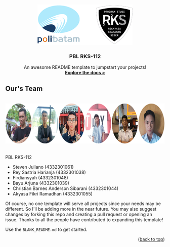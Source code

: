 <!-- PROJECT LOGO -->
<br />
<div align="center">
  <a href="https://github.com/xyzsteven/pblrks-112">
    <img src="images/logo.png" alt="Logo" width="300" height="128">
  </a>

  <h3 align="center">PBL RKS-112</h3>

  <p align="center">
    An awesome README template to jumpstart your projects!
    <br />
    <a href="https://github.com/othneildrew/Best-README-Template"><strong>Explore the docs »</strong></a>
    <br />
  </p>
</div>

## Our's Team
</br>
<div align="center">
  <img src="images/ourteam.png" alt="Logo" width="800" height="128">
</div>
</br>

PBL RKS-112
* Steven Juliano (4332301061)
* Rey Sastria Harianja (4332301038)
* Firdiansyah (4332301048)
* Bayu Arjuna (4332301039)
* Christian Barnes Anderson Sibarani (4332301044)
* Akyasa Fikri Ramadhan (4332301055)

Of course, no one template will serve all projects since your needs may be different. So I'll be adding more in the near future. You may also suggest changes by forking this repo and creating a pull request or opening an issue. Thanks to all the people have contributed to expanding this template!

Use the `BLANK_README.md` to get started.

<p align="right">(<a href="#readme-top">back to top</a>)</p>
